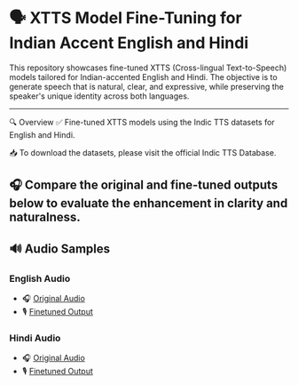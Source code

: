 # 🗣️ XTTS Model Fine-Tuning for Indian Accent English and Hindi

This repository showcases fine-tuned XTTS (Cross-lingual Text-to-Speech) models tailored for Indian-accented English and Hindi. The objective is to generate speech that is natural, clear, and expressive, while preserving the speaker's unique identity across both languages.

---

🔍 Overview
✅ Fine-tuned XTTS models using the Indic TTS datasets for English and Hindi.

📥 To download the datasets, please visit the official Indic TTS Database.

🎧 Compare the original and fine-tuned outputs below to evaluate the enhancement in clarity and naturalness.
---

## 🔊 Audio Samples

### English Audio
- 🎧 [Original Audio](https://raw.githubusercontent.com/Ajay5641/XTTS-Model-Finetuning/main/Finetune_Result/English_Audio.wav)
- 🎙️ [Finetuned Output](https://raw.githubusercontent.com/Ajay5641/XTTS-Model-Finetuning/main/Finetune_Result/English_Finetune_Output.wav)

### Hindi Audio
- 🎧 [Original Audio](https://raw.githubusercontent.com/Ajay5641/XTTS-Model-Finetuning/main/Finetune_Result/Hindi_Audio.wav)
- 🎙️ [Finetuned Output](https://raw.githubusercontent.com/Ajay5641/XTTS-Model-Finetuning/main/Finetune_Result/Hindi_Finetune_Output.wav)


